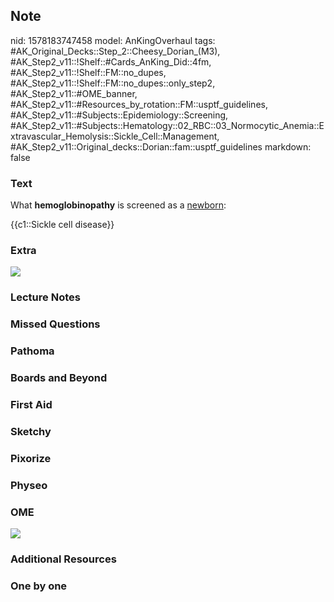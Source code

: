 ## Note
nid: 1578183747458
model: AnKingOverhaul
tags: #AK_Original_Decks::Step_2::Cheesy_Dorian_(M3), #AK_Step2_v11::!Shelf::#Cards_AnKing_Did::4fm, #AK_Step2_v11::!Shelf::FM::no_dupes, #AK_Step2_v11::!Shelf::FM::no_dupes::only_step2, #AK_Step2_v11::#OME_banner, #AK_Step2_v11::#Resources_by_rotation::FM::usptf_guidelines, #AK_Step2_v11::#Subjects::Epidemiology::Screening, #AK_Step2_v11::#Subjects::Hematology::02_RBC::03_Normocytic_Anemia::Extravascular_Hemolysis::Sickle_Cell::Management, #AK_Step2_v11::Original_decks::Dorian::fam::usptf_guidelines
markdown: false

### Text
What <b>hemoglobinopathy</b> is screened as a <u>newborn</u>:
<div>
  {{c1::Sickle cell disease}}
</div>

### Extra
<img src="paste-16161961934849%20(1).jpg">

### Lecture Notes


### Missed Questions


### Pathoma


### Boards and Beyond


### First Aid


### Sketchy


### Pixorize


### Physeo


### OME
<div class="ome-widget">
  <a href="https://onlinemeded.org?ref=anki"><img src=
  "_OME_AnkiFlashcards_General_7.png"></a>
</div>

### Additional Resources


### One by one

